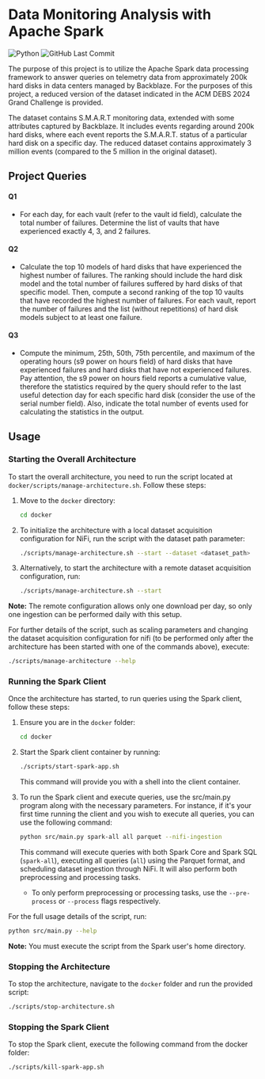 # Data Monitoring Analysis with Apache Spark

![Python](https://img.shields.io/badge/Python-v3.11-blue.svg?logo=python&longCache=true&logoColor=white&colorB=5e81ac&style=flat-square&colorA=4c566a)
![GitHub Last Commit](https://img.shields.io/github/last-commit/google/skia.svg?style=flat-square&colorA=4c566a&colorB=a3be8c&logo=GitHub)

The purpose of this project is to utilize the Apache Spark data processing framework to answer queries on telemetry data from approximately 200k hard disks in data centers managed by Backblaze. For the purposes of this project, a reduced version of the dataset indicated in the ACM DEBS 2024 Grand Challenge is provided.

The dataset contains S.M.A.R.T monitoring data, extended with some attributes captured by Backblaze. It includes events regarding around 200k hard disks, where each event reports the S.M.A.R.T. status of a particular hard disk on a specific day. The reduced dataset contains approximately 3 million events (compared to the 5 million in the original dataset).

## Project Queries

#### Q1
- For each day, for each vault (refer to the vault id field), calculate the total number of failures. Determine the list of vaults that have experienced exactly 4, 3, and 2 failures.

#### Q2
- Calculate the top 10 models of hard disks that have experienced the highest number of failures. The ranking should include the hard disk model and the total number of failures suffered by hard disks of that specific model. Then, compute a second ranking of the top 10 vaults that have recorded the highest number of failures. For each vault, report the number of failures and the list (without repetitions) of hard disk models subject to at least one failure.

#### Q3
- Compute the minimum, 25th, 50th, 75th percentile, and maximum of the operating hours (s9 power on hours field) of hard disks that have experienced failures and hard disks that have not experienced failures. Pay attention, the s9 power on hours field reports a cumulative value, therefore the statistics required by the query should refer to the last useful detection day for each specific hard disk (consider the use of the serial number field). Also, indicate the total number of events used for calculating the statistics in the output.


## Usage

### Starting the Overall Architecture

To start the overall architecture, you need to run the script located at `docker/scripts/manage-architecture.sh`. Follow these steps:

1. Move to the `docker` directory:

   ```bash
   cd docker
   ```

2. To initialize the architecture with a local dataset acquisition configuration for NiFi, run the script with the dataset path parameter:

   ```bash
   ./scripts/manage-architecture.sh --start --dataset <dataset_path>
   ```

3. Alternatively, to start the architecture with a remote dataset acquisition configuration, run:

   ```bash
   ./scripts/manage-architecture.sh --start
   ```

**Note:** The remote configuration allows only one download per day, so only one ingestion can be performed daily with this setup.

For further details of the script, such as scaling parameters and changing the dataset acquisition configuration for nifi (to be performed only after the architecture has been started with one of the commands above), execute:

```bash
./scripts/manage-architecture --help
```

### Running the Spark Client

Once the architecture has started, to run queries using the Spark client, follow these steps:

1. Ensure you are in the `docker` folder:

   ```bash
   cd docker
   ```

2. Start the Spark client container by running:

   ```bash
   ./scripts/start-spark-app.sh
   ```

   This command will provide you with a shell into the client container.

3. To run the Spark client and execute queries, use the src/main.py program along with the necessary parameters. For instance, if it's your first time running the client and you wish to execute all queries, you can use the following command:

   ```bash
   python src/main.py spark-all all parquet --nifi-ingestion
   ```

   This command will execute queries with both Spark Core and Spark SQL (`spark-all`), executing all queries (`all`) using the Parquet format, and scheduling dataset ingestion through NiFi. It will also perform both preprocessing and processing tasks.

   - To only perform preprocessing or processing tasks, use the `--pre-process` or `--process` flags respectively.

For the full usage details of the script, run:

```bash
python src/main.py --help
```

**Note:** You must execute the script from the Spark user's home directory.

### Stopping the Architecture

To stop the architecture, navigate to the `docker` folder and run the provided script:

```sh
./scripts/stop-architecture.sh
```

### Stopping the Spark Client

To stop the Spark client, execute the following command from the docker folder:

```sh
./scripts/kill-spark-app.sh
```
